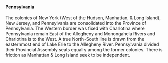 #### Pennsylvania

The colonies of New York (West of the Hudson, Manhattan, & Long Island), New Jersey, and Pennsylvania are consolidated into the Province of Pennsylvania. The Western border was fixed with Charlotina where Pennsylvania remain East of the Allegheny and Monongahela Rivers and Charlotina is to the West. A true North-South line is drawn from the easternmost end of Lake Erie to the Allegheny River.
Pennsylvania divided their Provincial Assembly seats equally among the former colonies. There is friction as Manhattan & Long Island seek to be independent.
